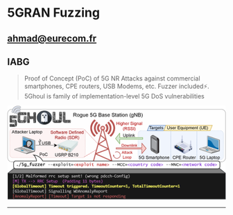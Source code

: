 # 5GRAN Fuzzing

## ahmad@eurecom.fr

## IABG

> Proof of Concept (PoC) of 5G NR Attacks against commercial smartphones, CPE routers, USB Modems, etc. Fuzzer included⚡. 5Ghoul is family of implementation-level 5G DoS vulnerabilities


![attack_overview_with_output](./docs/figures/attack_overview_with_output.png)

------

